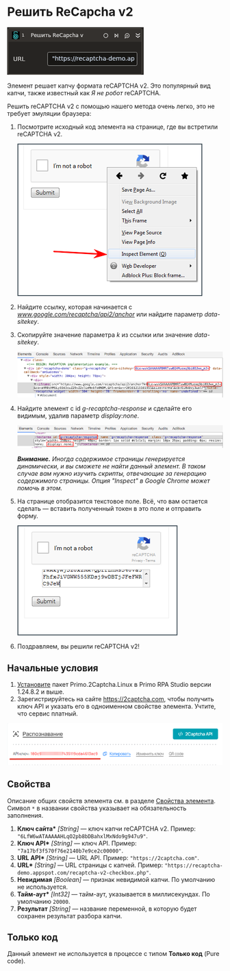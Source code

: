 # Решить ReCapcha v2

![](<../../../../.gitbook/assets1/linux_items-extra/recaptcha-v2.png>)

Элемент решает капчу формата reCAPTCHA v2. Это популярный вид капчи, также известный как *Я не робот* reCAPTCHA.

Решить reCAPTCHA v2 с помощью нашего метода очень легко, это не требует эмуляции браузера:

1. Посмотрите исходный код элемента на странице, где вы встретили reCAPTCHA v2.

   ![](<../../../../.gitbook/assets/image (486).png>)

1. Найдите ссылку, которая начинается с _www.google.com/recaptcha/api2/anchor_ или найдите параметр _data-sitekey_.
1. Скопируйте значение параметра _k_ из ссылки или значение _data-sitekey_.

   ![](<../../../../.gitbook/assets/image (587).png>)

1. Найдите элемент с id _g-recaptcha-response_ и сделайте его видимым, удалив параметр _display:none_.

   ![](<../../../../.gitbook/assets/image (500).png>)

   ***Внимание.** Иногда содержимое страницы генерируется динамически, и вы сможете не найти данный элемент. В таком случае вам нужно изучить скрипты, отвечающие за генерацию содержимого страницы. Опция "Inspect" в Google Chrome может помочь в этом.*

1. На странице отобразится текстовое поле. Всё, что вам остается сделать — вставить полученный токен в это поле и отправить форму.

   ![](<../../../../.gitbook/assets/image (475).png>)

1. Поздравляем, вы решили reCAPTCHA v2!


## Начальные условия

1. [Установите](https://docs.primo-rpa.ru/primo-rpa/primo-rpa-studio-linux/projects/manage-dependencies#menedzher-zavisimostei) пакет Primo.2Captcha.Linux в Primo RPA Studio версии 1.24.8.2 и выше.
1. Зарегистрируйтесь на сайте https://2captcha.com, чтобы получить ключ API и указать его в одноименном свойстве элемента. Учтите, что сервис платный.

![](<../../../../.gitbook/assets1/linux_items-extra/2captcha-api-key.png>)




## Свойства
Описание общих свойств элемента см. в разделе [Свойства элемента](https://docs.primo-rpa.ru/primo-rpa/primo-studio/process/elements#svoistva-elementa).\
Символ `*` в названии свойства указывает на обязательность заполнения.

1. **Ключ сайта\*** *[String]* — ключ капчи reCAPTCHA v2. Пример: `"6LfW6wATAAAAAHLqO2pb8bDBahxlMxNdo9g947u9"`.
1. **Ключ API\*** *[String]* — ключ API. Пример: `"7a17bf3f570f76e2140b7e9ce2c00000"`.
1. **URL API\*** *[String]* — URL API. Пример: `"https://2captcha.com"`.
1. **URL\*** *[String]* — URL страницы с капчей. Пример: `"https://recaptcha-demo.appspot.com/recaptcha-v2-checkbox.php"`.
1. **Невидимая** *[Boolean]* — признак невидимой капчи. По умолчанию не используется.
1. **Тайм-аут\*** *[Int32]* — тайм-аут, указывается в миллисекундах. По умолчанию `20000`.
1. **Результат** *[String]* — название переменной, в которую будет сохранен результат разбора капчи.

## Только код

Данный элемент не используется в процессе с типом **Только код** (Pure code).


